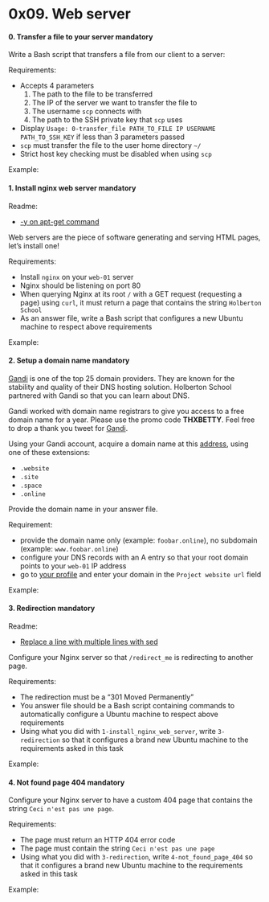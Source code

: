 <h1 class="gap">0x09. Web server</h1>


<h4 class="task">
    0. Transfer a file to your server
      <span class="alert alert-warning mandatory-optional">
        mandatory
      </span>
</h4><p>Write a Bash script that transfers a file from our client to a server:</p><p>Requirements:</p><ul>
<li>Accepts 4 parameters

<ol>
<li>The path to the file to be transferred</li>
<li>The IP of the server we want to transfer the file to</li>
<li>The username <code>scp</code> connects with</li>
<li>The path to the SSH private key that <code>scp</code> uses</li>
</ol></li>
<li>Display <code>Usage: 0-transfer_file PATH_TO_FILE IP USERNAME PATH_TO_SSH_KEY</code> if less than 3 parameters passed</li>
<li><code>scp</code> must transfer the file to the user home directory <code>~/</code></li>
<li>Strict host key checking must be disabled when using <code>scp</code> </li>
</ul><p>Example:</p>


<h4 class="task">
    1. Install nginx web server
      <span class="alert alert-warning mandatory-optional">
        mandatory
      </span>
</h4><p>Readme:</p><ul>
<li><a href="/rltoken/Tcbz_WMUUcFSZd0TjxHRLA" target="_blank" title="-y on apt-get command">-y on apt-get command</a></li>
</ul><p>Web servers are the piece of software generating and serving HTML pages, let’s install one!</p><p>Requirements:</p><ul>
<li>Install <code>nginx</code> on your <code>web-01</code> server</li>
<li>Nginx should be listening on port 80</li>
<li>When querying Nginx at its root <code>/</code> with a GET request (requesting a page)  using <code>curl</code>, it must return a page that contains the string <code>Holberton School</code></li>
<li>As an answer file, write a Bash script that configures a new Ubuntu machine to respect above requirements</li>
</ul><p>Example:</p>


<h4 class="task">
    2. Setup a domain name
      <span class="alert alert-warning mandatory-optional">
        mandatory
      </span>
</h4><p><a href="/rltoken/hKxGLx11hbaww7MDmdxTBg" target="_blank" title="Gandi">Gandi</a> is one of the top 25 domain providers. They are known for the stability and quality of their DNS hosting solution. Holberton School partnered with Gandi so that you can learn about DNS.</p><p>Gandi worked with domain name registrars to give you access to a free domain name for a year. Please use the promo code <strong>THXBETTY</strong>. Feel free to drop a thank you tweet for <a href="/rltoken/u9yMc-L0d0tLdupPnsG01A" target="_blank" title="Gandi">Gandi</a>.</p><p>Using your Gandi account, acquire a domain name at this <a href="/rltoken/hKxGLx11hbaww7MDmdxTBg" target="_blank" title="address">address</a>, using one of these extensions: </p><ul>
<li><code>.website</code></li>
<li><code>.site</code></li>
<li><code>.space</code></li>
<li><code>.online</code></li>
</ul><p>Provide the domain name in your answer file.</p><p>Requirement:</p><ul>
<li>provide the domain name only (example: <code>foobar.online</code>), no subdomain (example: <code>www.foobar.online</code>)</li>
<li>configure your DNS records with an A entry so that your root domain points to your <code>web-01</code> IP address</li>
<li>go to <a href="/rltoken/fYvJr4-HV1WPnfB7HCue_Q" target="_blank" title="your profile">your profile</a> and enter your domain in the <code>Project website url</code> field</li>
</ul><p>Example:</p>


<h4 class="task">
    3. Redirection
      <span class="alert alert-warning mandatory-optional">
        mandatory
      </span>
</h4><p>Readme:</p><ul>
<li><a href="/rltoken/VxTHgC6QPUnYqY808HLAbg" target="_blank" title="Replace a line with multiple lines with sed">Replace a line with multiple lines with sed</a></li>
</ul><p>Configure your Nginx server so that <code>/redirect_me</code> is redirecting to another page.</p><p>Requirements:</p><ul>
<li>The redirection must be a “301 Moved Permanently”</li>
<li>You answer file should be a Bash script containing commands to automatically configure a Ubuntu machine to respect above requirements</li>
<li>Using what you did with <code>1-install_nginx_web_server</code>, write <code>3-redirection</code> so that it configures a brand new Ubuntu machine to the requirements asked in this task</li>
</ul><p>Example:</p>


<h4 class="task">
    4. Not found page 404
      <span class="alert alert-warning mandatory-optional">
        mandatory
      </span>
</h4><p>Configure your Nginx server to have a custom 404 page that contains the string <code>Ceci n'est pas une page</code>.</p><p>Requirements:</p><ul>
<li>The page must return an HTTP 404 error code</li>
<li>The page must contain the string <code>Ceci n'est pas une page</code></li>
<li>Using what you did with <code>3-redirection</code>, write <code>4-not_found_page_404</code> so that it configures a brand new Ubuntu machine to the requirements asked in this task</li>
</ul><p>Example:</p>
